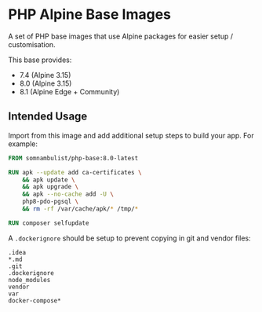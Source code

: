# PHP Alpine Base Images

A set of PHP base images that use Alpine packages for easier setup / customisation.

This base provides:

 * 7.4 (Alpine 3.15)
 * 8.0 (Alpine 3.15)
 * 8.1 (Alpine Edge + Community)

## Intended Usage

Import from this image and add additional setup steps to build your app. For example:

```dockerfile
FROM somnambulist/php-base:8.0-latest

RUN apk --update add ca-certificates \
    && apk update \
    && apk upgrade \
    && apk --no-cache add -U \
    php8-pdo-pgsql \
    && rm -rf /var/cache/apk/* /tmp/*

RUN composer selfupdate
```

A `.dockerignore` should be setup to prevent copying in git and vendor files:

```
.idea
*.md
.git
.dockerignore
node_modules
vendor
var
docker-compose*
```
